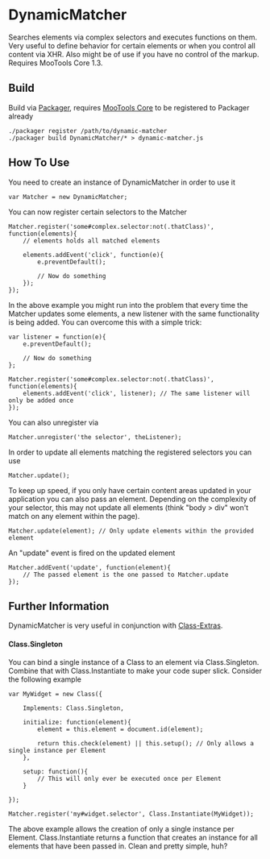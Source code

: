 DynamicMatcher
==============

Searches elements via complex selectors and executes functions on them. Very useful to define behavior for certain elements or when you control all content via XHR. Also might be of use if you have no control of the markup. Requires MooTools Core 1.3.

Build
-----

Build via [Packager](http://github.com/kamicane/packager), requires [MooTools Core](http://github.com/mootools/mootools-core) to be registered to Packager already

	./packager register /path/to/dynamic-matcher
	./packager build DynamicMatcher/* > dynamic-matcher.js

How To Use
----------

You need to create an instance of DynamicMatcher in order to use it

	var Matcher = new DynamicMatcher;

You can now register certain selectors to the Matcher

	Matcher.register('some#complex.selector:not(.thatClass)', function(elements){
		// elements holds all matched elements
		
		elements.addEvent('click', function(e){
			e.preventDefault();
			
			// Now do something
		});
	});

In the above example you might run into the problem that every time the Matcher updates some elements, a new listener with the same functionality is being added. You can overcome this with a simple trick:

	var listener = function(e){
		e.preventDefault();
	
		// Now do something
	};
	
	Matcher.register('some#complex.selector:not(.thatClass)', function(elements){
		elements.addEvent('click', listener); // The same listener will only be added once
	});

You can also unregister via

	Matcher.unregister('the selector', theListener);

In order to update all elements matching the registered selectors you can use

	Matcher.update();

To keep up speed, if you only have certain content areas updated in your application you can also pass an element. Depending on the complexity of your selector, this may not update all elements (think "body > div" won't match on any element within the page).

	Matcher.update(element); // Only update elements within the provided element

An "update" event is fired on the updated element

	Matcher.addEvent('update', function(element){
		// The passed element is the one passed to Matcher.update
	});

Further Information
-------------------

DynamicMatcher is very useful in conjunction with [Class-Extras](http://github.com/cpojer/mootools-class-extras).

#### Class.Singleton

You can bind a single instance of a Class to an element via Class.Singleton. Combine that with Class.Instantiate to make your code super slick. Consider the following example

	var MyWidget = new Class({

	    Implements: Class.Singleton,

	    initialize: function(element){
			element = this.element = document.id(element);
			
	        return this.check(element) || this.setup(); // Only allows a single instance per Element
	    },

	    setup: function(){
			// This will only ever be executed once per Element
		}

	});
	
	Matcher.register('my#widget.selector', Class.Instantiate(MyWidget));

The above example allows the creation of only a single instance per Element. Class.Instantiate returns a function that creates an instance for all elements that have been passed in. Clean and pretty simple, huh?